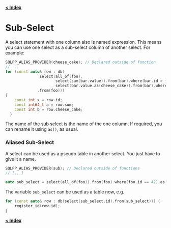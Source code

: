 [**< Index**](README.md)

# Sub-Select

A select statement with one column also is named expression. This means you can
use one select as a sub-select column of another select. For example:

```c++
SQLPP_ALIAS_PROVIDER(cheese_cake); // Declared outside of function
// ...
for (const auto& row : db(
               select(all_of(foo),
                      select(sum(bar.value)).from(bar).where(bar.id > foo.id)),
                      select(bar.value.as(cheese_cake)).from(bar).where(bar.id > foo.id))
              .from(foo)))
{
    const int x = row.id;
    const int64_t a = row.sum;
    const int b = row.cheese_cake;
  }
```

The name of the sub select is the name of the one column. If required, you can
rename it using `as()`, as usual.

### Aliased Sub-Select

A select can be used as a pseudo table in another select. You just have to give
it a name.

```c++
SQLPP_ALIAS_PROVIDER(sub); // Declared outside of functions
// [...]

auto sub_select = select(all_of(foo)).from(foo).where(foo.id == 42).as(sub);
```

The variable `sub_select` can be used as a table now, e.g.

```c++
for (const auto& row : db(select(sub_select.id).from(sub_select))) {
    register_id(row.id);
}
```

[**< Index**](README.md)

